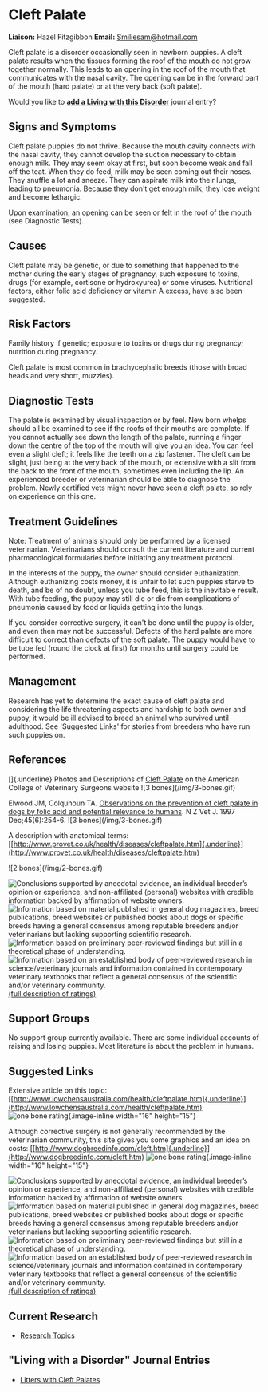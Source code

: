 Cleft Palate
============

**Liaison:** Hazel Fitzgibbon **Email:** <Smiliesam@hotmail.com>



Cleft palate is a disorder occasionally seen in newborn puppies.  A
cleft palate results when the tissues forming the roof of the mouth do
not grow together normally. This leads to an opening in the roof of the
mouth that communicates with the nasal cavity. The opening can be in the
forward part of the mouth (hard palate) or at the very back (soft
palate).





Would you like to **[add a Living with this
Disorder](cleft-palate/addliving_form.html)** journal entry?

Signs and Symptoms
------------------



Cleft palate puppies do not thrive. Because the mouth cavity connects
with the nasal cavity, they cannot develop the suction necessary to
obtain enough milk.  They may seem okay at first, but soon become weak
and fall off the teat. When they do feed, milk may be seen coming out
their noses. They snuffle a lot and sneeze.  They can aspirate milk into
their lungs, leading to pneumonia.  Because they don't get enough milk,
they lose weight and become lethargic.



Upon examination, an opening can be seen or felt in the roof of the
mouth (see Diagnostic Tests).



Causes
------



Cleft palate may be genetic, or due to something that happened to the
mother during the early stages of pregnancy, such exposure to toxins,
drugs (for example, cortisone or hydroxyurea) or some viruses.
Nutritional factors, either folic acid deficiency or vitamin A excess,
have also been suggested.

Risk Factors
------------



Family history if genetic; exposure to toxins or drugs during
pregnancy;  nutrition during pregnancy.



Cleft palate is most common in brachycephalic breeds (those with broad
heads and very short,  muzzles).



Diagnostic Tests
----------------

The palate is examined by visual inspection or by feel.  New born whelps
should all be examined to see if the roofs of their mouths are complete.
If you cannot actually see down the length of the palate, running a
finger down the centre of the top of the mouth will give you an idea.
You can feel even a slight cleft; it feels like the teeth on a zip
fastener. The cleft can be slight, just being at the very back of the
mouth, or extensive with a slit from the back to the front of the mouth,
sometimes even including the lip.   An experienced breeder or
veterinarian should be able to diagnose the problem. Newly certified
vets might never have seen a cleft palate, so rely on experience on this
one.

Treatment Guidelines
--------------------

Note: Treatment of animals should only be performed by a licensed
veterinarian. Veterinarians should consult the current literature and
current pharmacological formularies before initiating any treatment
protocol.

In the interests of the puppy, the owner should consider euthanization.
Although euthanizing costs money, it is unfair to let such puppies
starve to death, and be of no doubt, unless you tube feed, this is the
inevitable result. With tube feeding, the puppy may still die or die
from complications of pneumonia caused by food or liquids getting into
the lungs.

If you consider corrective surgery, it can't be done until the puppy is
older, and even then may not be successful.  Defects of the hard palate
are more difficult to correct than defects of the soft palate.  The
puppy would have to be tube fed (round the clock at first) for months
until surgery could be performed.



Management
----------

Research has yet to determine the exact cause of cleft palate and
considering the life threatening aspects and hardship to both owner and
puppy, it would be ill advised to breed an animal who survived until
adulthood.  See 'Suggested Links' for stories from breeders who have run
such puppies on.

References
----------

[]{.underline} Photos and Descriptions of [Cleft
Palate](https://www.acvs.org/small-animal/cleft-palate)
on the American College of Veterinary Surgeons website   !\[3
bones\](/img/3-bones.gif)



Elwood JM, Colquhoun TA. [Observations on the prevention of cleft palate
in dogs by folic acid and potential relevance to
humans](http://www.ncbi.nlm.nih.gov/sites/entrez?Db=pubmed&Cmd=ShowDetailView&TermToSearch=16032001&ordinalpos=1&itool=EntrezSystem2.PEntrez.Pubmed.Pubmed_ResultsPanel.Pubmed_RVDocSum "external-link").
N Z Vet J. 1997 Dec;45(6):254-6.  !\[3 bones\](/img/3-bones.gif)

A description with anatomical terms:
[[http://www.provet.co.uk/health/diseases/cleftpalate.htm]{.underline}](http://www.provet.co.uk/health/diseases/cleftpalate.htm)



!\[2 bones\](/img/2-bones.gif)





![](cleft-palate/bone.gif "Conclusions supported by anecdotal evidence, an individual breeder’s opinion or experience, and non-affiliated (personal) websites with credible information backed by affirmation of website owners.")
![](cleft-palate/2-bones.gif "Information based on material published in general dog magazines, breed publications, breed websites or published books about dogs or specific breeds  having a general consensus among reputable breeders and/or veterinarians but lacking supporting scientific research.")
![](cleft-palate/3-bones.gif "Information based on preliminary peer-reviewed findings but still in a theoretical phase of understanding.")
![](cleft-palate/4-bones.gif "Information based on an established body of peer-reviewed research in science/veterinary journals and information contained in contemporary veterinary textbooks that reflect a general consensus of the scientific and/or veterinary community.")
[(full description of ratings)](ratings-what-do-they-mean.html)



Support Groups
--------------

No support group currently available. There are some individual accounts
of raising and losing puppies. Most literature is about the problem in
humans.

Suggested Links
---------------

Extensive article on this topic:
[[http://www.lowchensaustralia.com/health/cleftpalate.htm]{.underline}](http://www.lowchensaustralia.com/health/cleftpalate.htm)  ![one
bone
rating](/img/bone.gif/image_large.png){.image-inline
width="16" height="15"}

Although corrective surgery is not generally recommended by the
veterinarian community, this site gives you some graphics and an idea on
costs:
[[http://www.dogbreedinfo.com/cleft.htm]{.underline}](http://www.dogbreedinfo.com/cleft.htm)
 ![one bone
rating](/img/bone.gif/image_large.png){.image-inline
width="16" height="15"}





![](cleft-palate/bone.gif "Conclusions supported by anecdotal evidence, an individual breeder’s opinion or experience, and non-affiliated (personal) websites with credible information backed by affirmation of website owners.")
![](cleft-palate/2-bones.gif "Information based on material published in general dog magazines, breed publications, breed websites or published books about dogs or specific breeds  having a general consensus among reputable breeders and/or veterinarians but lacking supporting scientific research.")
![](cleft-palate/3-bones.gif "Information based on preliminary peer-reviewed findings but still in a theoretical phase of understanding.")
![](cleft-palate/4-bones.gif "Information based on an established body of peer-reviewed research in science/veterinary journals and information contained in contemporary veterinary textbooks that reflect a general consensus of the scientific and/or veterinary community.")
[(full description of ratings)](ratings-what-do-they-mean.html)



Current Research
----------------

-   [Research Topics](cleft-palate/research-topics.html)

\"Living with a Disorder\" Journal Entries
------------------------------------------

-   [Litters with Cleft
    Palates](cleft-palate/litters-with-cleft-palates.html)
